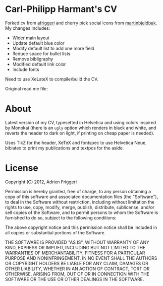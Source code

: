 # Carl-Philipp Harmant's CV

Forked cv from [afriggeri](https://github.com/martinbjeldbak/afriggeri-cv) and cherry pick social icons from [martinbjeldbak](https://github.com/martinbjeldbak/CV).
My changes includes:
* Wider main layout
* Update default blue color
* Modify default list to add one more field
* Reduce space for bullet lists
* Remove bibligraphy
* Modified default link color
* Include fonts

Need to use XeLateX to compile/build the CV.


Original read me file:

# About
Latest version of my CV, typesetted in Helvetica and using colors inspired by Monokai (there is an `ugly` option which renders in black and white, and reverts the header to dark on light, if printing on cheap paper is needed).

Uses TikZ for the header, XeTeX and fontspec to use Helvetica Neue, biblatex to print my publications and textpos for the aside.


# License

Copyright (C) 2012, Adrien Friggeri

Permission is hereby granted, free of charge, to any person obtaining a copy of this software and associated documentation files (the "Software"), to deal in the Software without restriction, including without limitation the rights to use, copy, modify, merge, publish, distribute, sublicense, and/or sell copies of the Software, and to permit persons to whom the Software is furnished to do so, subject to the following conditions:

The above copyright notice and this permission notice shall be included in all copies or substantial portions of the Software.

THE SOFTWARE IS PROVIDED "AS IS", WITHOUT WARRANTY OF ANY KIND, EXPRESS OR IMPLIED, INCLUDING BUT NOT LIMITED TO THE WARRANTIES OF MERCHANTABILITY, FITNESS FOR A PARTICULAR PURPOSE AND NONINFRINGEMENT. IN NO EVENT SHALL THE AUTHORS OR COPYRIGHT HOLDERS BE LIABLE FOR ANY CLAIM, DAMAGES OR OTHER LIABILITY, WHETHER IN AN ACTION OF CONTRACT, TORT OR OTHERWISE, ARISING FROM, OUT OF OR IN CONNECTION WITH THE SOFTWARE OR THE USE OR OTHER DEALINGS IN THE SOFTWARE.
